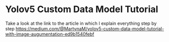 # Yolov5 Custom Data Model Tutorial

Take a look at the link to the article in which I explain everything step by step
https://medium.com/@MartynaM/yolov5-custom-data-model-tutorial-with-image-augumentation-ed9b1540febf
